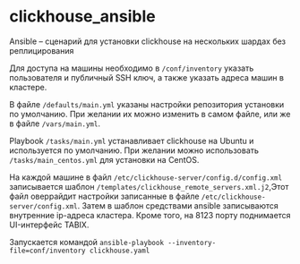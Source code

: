# clickhouse_ansible

Ansible – сценарий для установки clickhouse на нескольких шардах без реплицирования

Для доступа на машины необходимо в `/conf/inventory` указать пользователя и публичный SSH ключ, а также указать адреса машин в кластере.

В файле `/defaults/main.yml` указаны настройки репозитория установки по умолчанию. При желании их можно изменить в самом файле, или же в файле `/vars/main.yml`.

Playbook `/tasks/main.yml` устанавливает clickhouse на Ubuntu и используется по умолчанию. При желании можно использовать `/tasks/main_centos.yml` для установки на CentOS.

На каждой машине в файл `/etc/clickhouse-server/config.d/config.xml` записывается шаблон `/templates/clickhouse_remote_servers.xml.j2`,Этот файл оверрайдит настройки записанные в файле `/etc/clickhouse-server/config.xml`. Затем в шаблон средствами ansible записываются внутренние ip-адреса кластера. Кроме того, на 8123 порту поднимается UI-интерфейс TABIX.

Запускается командой `ansible-playbook --inventory-file=conf/inventory clickhouse.yaml`